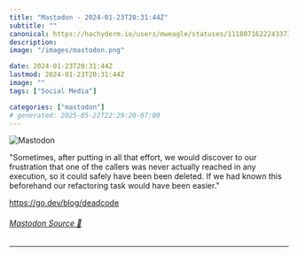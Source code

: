```yaml
---
title: "Mastodon - 2024-01-23T20:31:44Z"
subtitle: ""
canonical: https://hachyderm.io/users/mweagle/statuses/111807162224337364
description:
image: "/images/mastodon.png"

date: 2024-01-23T20:31:44Z
lastmod: 2024-01-23T20:31:44Z
image: ""
tags: ["Social Media"]

categories: ["mastodon"]
# generated: 2025-05-22T22:29:20-07:00
---
```

![Mastodon](/images/mastodon.png)

<p>&quot;Sometimes, after putting in all that effort, we would discover to our frustration that one of the callers was never actually reached in any execution, so it could safely have been been deleted. If we had known this beforehand our refactoring task would have been easier.&quot;</p><p><a href="https://go.dev/blog/deadcode" target="_blank" rel="nofollow noopener noreferrer" translate="no"><span class="invisible">https://</span><span class="">go.dev/blog/deadcode</span><span class="invisible"></span></a></p>


###### [Mastodon Source 🐘](https://hachyderm.io/@mweagle/111807162224337364)

___
